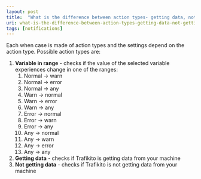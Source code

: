```yaml
---
layout: post
title:  "What is the difference between action types- getting data, not getting data and variable in ranges?"
uri: what-is-the-difference-between-action-types-getting-data-not-getting-data-and-variable-in-ranges
tags: [notifications]
---
```


Each when case is made of action types and the settings depend on the action type. Possible action types are:

<!-- more -->

1.  **Variable in range** - checks if the value of the selected variable experiences change in one of the ranges:
    1.  Normal → warn
    2.  Normal → error
    3.  Normal → any
    4.  Warn → normal
    5.  Warn → error
    6.  Warn → any
    7.  Error → normal
    8.  Error → warn
    9.  Error → any
    10.  Any → normal
    11.  Any → warn
    12.  Any → error
    13.  Any → any
2.  **Getting data** - checks if Trafikito is getting data from your machine
3.  **Not getting data** - checks if Trafikito is not getting data from your machine